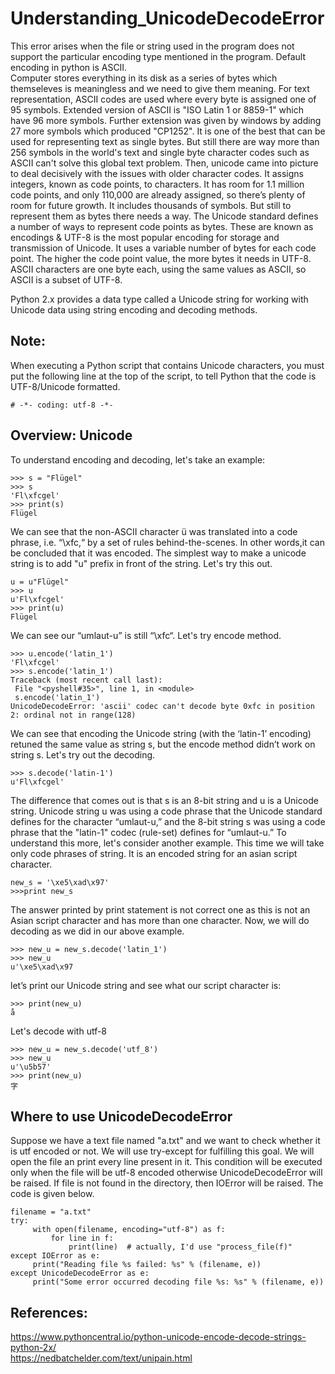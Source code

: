 # Understanding_UnicodeDecodeError
This error arises when the file or string used in the program does not support the particular encoding type mentioned in the program. Default encoding in python is ASCII.  
Computer stores everything in its disk as a series of bytes which themseleves is meaningless and we need to give them meaning.
For text representation, ASCII codes are used where every byte is assigned one of 95 symbols. Extended version of ASCII is "ISO Latin 1 or 8859-1" which have 96 more symbols. Further extension was given by windows by adding 27 more symbols which produced  "CP1252". It is one of the best that can be used for representing text as single bytes. But still there are way more than 256 symbols in the world's text and single byte character codes such as ASCII can't solve this global text problem. Then, unicode came into picture to deal decisively with the issues with older character codes. It assigns integers, known as code points, to characters. It has room for 1.1 million code points, and only 110,000 are already assigned, so there’s plenty of room for future growth. It includes thousands of symbols. But still to represent them as bytes there needs a way. 
The Unicode standard defines a number of ways to represent code points as bytes. These are known as encodings & UTF-8 is the most popular encoding for storage and transmission of Unicode. It uses a variable number of bytes for each code point. The higher the code point value, the more bytes it needs in UTF-8. ASCII characters are one byte each, using the same values as ASCII, so ASCII is a subset of UTF-8.

Python 2.x provides a data type called a Unicode string for working with Unicode data using string encoding and decoding methods.
## Note:
When executing a Python script that contains Unicode characters, you must put the following line at the top of the script, to tell Python that the code is UTF-8/Unicode formatted.

    # -*- coding: utf-8 -*-

## Overview: Unicode
To understand encoding and decoding, let's take an example:
    
    >>> s = "Flügel"
    >>> s
    'Fl\xfcgel'
    >>> print(s)
    Flügel
         
We can see that the non-ASCII character ü was translated into a code phrase, i.e. “\xfc,“ by a set of rules behind-the-scenes. In other words,it can be concluded that it was encoded.
The simplest way to make a unicode string is to add "u" prefix in front of the string. Let's try this out.

    u = u"Flügel"
    >>> u
    u'Fl\xfcgel'
    >>> print(u)
    Flügel
We can see our “umlaut-u” is still “\xfc“. Let's try encode method.
   
    >>> u.encode('latin_1')
    'Fl\xfcgel'
    >>> s.encode('latin_1')
    Traceback (most recent call last):
     File "<pyshell#35>", line 1, in <module>
     s.encode('latin_1')
    UnicodeDecodeError: 'ascii' codec can't decode byte 0xfc in position 2: ordinal not in range(128)

We can see that encoding the Unicode string (with the ‘latin-1’ encoding) retuned the same value as string s, but the encode method didn’t work on string s. Let's try out the decoding.

    >>> s.decode('latin-1')
    u'Fl\xfcgel'
The difference that comes out is that s is an 8-bit string and u is a Unicode string. Unicode string u was using a code phrase that the Unicode standard defines for the character “umlaut-u,” and the 8-bit string s was using a code phrase that the "latin-1" codec (rule-set) defines for “umlaut-u.” To understand this more, let's consider another example. This time we will take only code phrases of string. It is an encoded string for an asian script character.

    new_s = '\xe5\xad\x97'
    >>>print new_s
The answer printed by print statement is not correct one as this is not an Asian script character and has more than one character. Now, we will do decoding as we did in our above example.

    >>> new_u = new_s.decode('latin_1')
    >>> new_u
    u'\xe5\xad\x97
let’s print our Unicode string and see what our script character is:
    
    >>> print(new_u)
    å
Let's decode with utf-8

    >>> new_u = new_s.decode('utf_8')
    >>> new_u
    u'\u5b57'
    >>> print(new_u)
    字

## Where to use UnicodeDecodeError
Suppose we have a text file named "a.txt" and we want to check whether it is utf encoded or not. We will use try-except for fulfilling this goal. We will open the file an print every line present in it. This condition will be executed only when the file will be utf-8 encoded otherwise UnicodeDecodeError will be raised. If file is not found in the directory, then IOError will be raised. The code is given below. 

    filename = "a.txt"
    try:
         with open(filename, encoding="utf-8") as f:
             for line in f:
                 print(line)  # actually, I'd use "process_file(f)"
    except IOError as e:
         print("Reading file %s failed: %s" % (filename, e))
    except UnicodeDecodeError as e:
         print("Some error occurred decoding file %s: %s" % (filename, e))

## References:
https://www.pythoncentral.io/python-unicode-encode-decode-strings-python-2x/  
https://nedbatchelder.com/text/unipain.html
